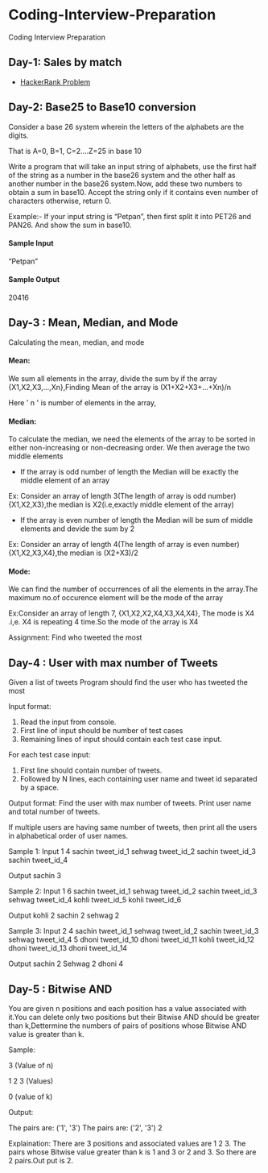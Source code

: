 # Coding-Interview-Preparation
Coding Interview Preparation
## Day-1: Sales by match
* [HackerRank Problem](https://www.hackerrank.com/challenges/sock-merchant/problem?h_l=interview&playlist_slugs%5B%5D=interview-preparation-kit&playlist_slugs%5B%5D=warmup)
## Day-2: Base25 to Base10 conversion
Consider a base 26 system wherein the letters of the alphabets are the digits.

That is A=0, B=1, C=2….Z=25 in base 10

Write a program that will take an input string of alphabets, use the first half of the string as a number in the base26 system and the other half as another number in the base26 system.Now, add these two numbers to obtain a sum in base10.
Accept the string only if it contains even number of characters otherwise, return 0.

Example:-  If your input string is “Petpan”, then first split it into PET26 and PAN26. And show the sum in base10.

#### Sample Input

“Petpan”

#### Sample Output
20416

## Day-3 : Mean, Median, and Mode

Calculating the mean, median, and mode

#### Mean:

We sum all elements in the array, divide the sum by
if the array {X1,X2,X3,...,Xn},Finding Mean of the array is (X1+X2+X3+...+Xn)/n

Here ' n ' is number of elements in the array,
#### Median:

To calculate the median, we need the elements of the array to be sorted in either non-increasing or non-decreasing order.
We then average the two middle elements

* If the array is odd number of length the Median will be exactly the middle element of an array

Ex: Consider an array of length 3(The length of array is odd number){X1,X2,X3},the median is X2(i.e,exactly middle element of the array)

* If the array is even number of length the Median will be sum of middle elements and devide the sum by 2

Ex: Consider an array of length 4(The length of array is even number){X1,X2,X3,X4},the median is (X2+X3)/2

#### Mode:

We can find the number of occurrences of all the elements in the array.The maximum no.of occurence element will be the mode of the array

Ex:Consider an array of length 7, {X1,X2,X2,X4,X3,X4,X4}, The mode is X4 .i,e. X4 is repeating 4 time.So the mode of the array is X4

Assignment: Find who tweeted the most

## Day-4 : User with max number of Tweets

Given a list of tweets
Program should find the user who has tweeted the most


Input format:
1. Read the input from console.
2. First line of input should be number of test cases
3. Remaining lines of input should contain each test case input. 


For each test case input:
1. First line should contain number of tweets.
2. Followed by N lines, each containing user name and tweet id separated by a space.

Output format:
Find the user with max number of tweets. Print user name and total number of tweets.

If multiple users are having same number of tweets, then print all the users in alphabetical order of user names.


Sample 1:
Input 
1
4
sachin tweet_id_1
sehwag tweet_id_2
sachin tweet_id_3
sachin tweet_id_4


Output
sachin 3




Sample 2:
Input 
1
6
sachin tweet_id_1
sehwag tweet_id_2
sachin tweet_id_3
sehwag tweet_id_4
kohli tweet_id_5
kohli tweet_id_6


Output
kohli 2
sachin 2
sehwag 2






Sample 3:
Input 
2
4
sachin tweet_id_1
sehwag tweet_id_2
sachin tweet_id_3
sehwag tweet_id_4
5
dhoni tweet_id_10
dhoni tweet_id_11
kohli tweet_id_12
dhoni tweet_id_13
dhoni tweet_id_14


Output
sachin 2
Sehwag 2
dhoni 4


## Day-5 : Bitwise AND

You are given n positions and each position has a value associated with it.You can delete only two positions but their Bitwise AND should be greater than k,Dettermine the numbers of pairs of positions whose Bitwise AND value is greater than k.

Sample:

3 (Value of n)

1 2 3 (Values)

0 (value of k)

Output:

The pairs are: ('1', '3')
The pairs are: ('2', '3')
2

Explaination: There are 3 positions and associated values are 1 2 3. The pairs whose Bitwise value greater than k is 1 and 3 or 2 and 3. So there are 2 pairs.Out put is 2. 



